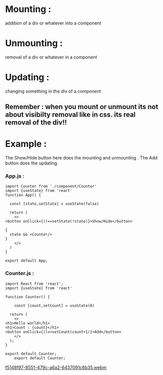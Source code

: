 # Mounting : 
addition of a div or whatever into a component 
# Unmounting : 
removal of a div or whatever in a component 
# Updating : 
changing something in the div of a component
## Remember : when you mount or unmount its not about visibilty removal like in css. its real removal of the div!!

# Example : 

<p>The Show/Hide button here does the mounting and unmounting . The Add button does the updating.</p>

### App.js : 

    import Counter from './component/Counter'
    import {useState} from 'react'
    function App() {
    
      const [state,setState] = useState(false)
    
      return (
        <>
    <button onClick={()=>setState(!state)}>Show/Hide</button>
    
    {
      state && <Counter/>
    }
        </>
      )
    }
    
    export default App;



### Counter.js : 

    import React from 'react';
    import {useState} from 'react'
    
    function Counter() {
    
        const [count,setCount] = useState(0)
    
      return (
        <>
    <h1>Hello world</h1>
    <h1>Count : {count}</h1>
    <button onClick={()=>setCount(count+1)}>Add</button>
        </>
      );
    }
    
    export default Counter;
        export default Counter;


[f5148f97-8551-479c-a6a2-6437091c6b35.webm](https://github.com/user-attachments/assets/a757fb65-6b3f-43b4-9ba6-4003ee9755fd)


